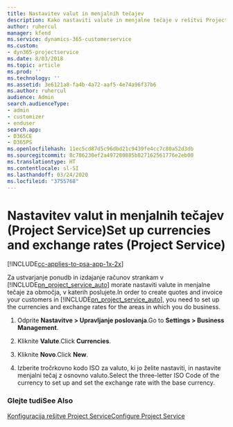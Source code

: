 ```yaml
---
title: Nastavitev valut in menjalnih tečajev
description: Kako nastaviti valute in menjalne tečaje v rešitvi Project Service
author: ruhercul
manager: kfend
ms.service: dynamics-365-customerservice
ms.custom:
- dyn365-projectservice
ms.date: 8/03/2018
ms.topic: article
ms.prod: ''
ms.technology: ''
ms.assetid: 3e6121a8-fa4b-4a72-aaf5-4e74a96f37b6
ms.author: ruhercul
audience: Admin
search.audienceType:
- admin
- customizer
- enduser
search.app:
- D365CE
- D365PS
ms.openlocfilehash: 11ec5cd87d5c96dbd21c9439fe4cc7c80a52d3db
ms.sourcegitcommit: 8c786230ef2a497280885b827162561776e2eb00
ms.translationtype: HT
ms.contentlocale: sl-SI
ms.lasthandoff: 03/24/2020
ms.locfileid: "3755768"
---
```

# <a name="set-up-currencies-and-exchange-rates-project-service"></a><span data-ttu-id="449e6-103">Nastavitev valut in menjalnih tečajev (Project Service)</span><span class="sxs-lookup"><span data-stu-id="449e6-103">Set up currencies and exchange rates (Project Service)</span></span>

[!INCLUDE[cc-applies-to-psa-app-1x-2x](../includes/cc-applies-to-psa-app-1x-2x.md)]

<span data-ttu-id="449e6-104">Za ustvarjanje ponudb in izdajanje računov strankam v [!INCLUDE[pn_project_service_auto](../includes/pn-project-service-auto.md)] morate nastaviti valute in menjalne tečaje za območja, v katerih poslujete.</span><span class="sxs-lookup"><span data-stu-id="449e6-104">In order to create quotes and invoice your customers in [!INCLUDE[pn_project_service_auto](../includes/pn-project-service-auto.md)], you need to set up the currencies and exchange rates for the areas in which you do business.</span></span>  
  
1.  <span data-ttu-id="449e6-105">Odprite **Nastavitve > Upravljanje poslovanja**.</span><span class="sxs-lookup"><span data-stu-id="449e6-105">Go to **Settings > Business Management**.</span></span>  
  
2.  <span data-ttu-id="449e6-106">Kliknite **Valute**.</span><span class="sxs-lookup"><span data-stu-id="449e6-106">Click **Currencies**.</span></span>  
  
3.  <span data-ttu-id="449e6-107">Kliknite **Novo**.</span><span class="sxs-lookup"><span data-stu-id="449e6-107">Click **New**.</span></span>  
  
4.  <span data-ttu-id="449e6-108">Izberite tročrkovno kodo ISO za valuto, ki jo želite nastaviti, in nastavite menjalni tečaj z osnovno valuto.</span><span class="sxs-lookup"><span data-stu-id="449e6-108">Select the three-letter ISO Code of the currency to set up and set the exchange rate with the base currency.</span></span>  
  
### <a name="see-also"></a><span data-ttu-id="449e6-109">Glejte tudi</span><span class="sxs-lookup"><span data-stu-id="449e6-109">See Also</span></span>  
 [<span data-ttu-id="449e6-110">Konfiguracija rešitve Project Service</span><span class="sxs-lookup"><span data-stu-id="449e6-110">Configure Project Service</span></span>](../project-service/configure.md)
